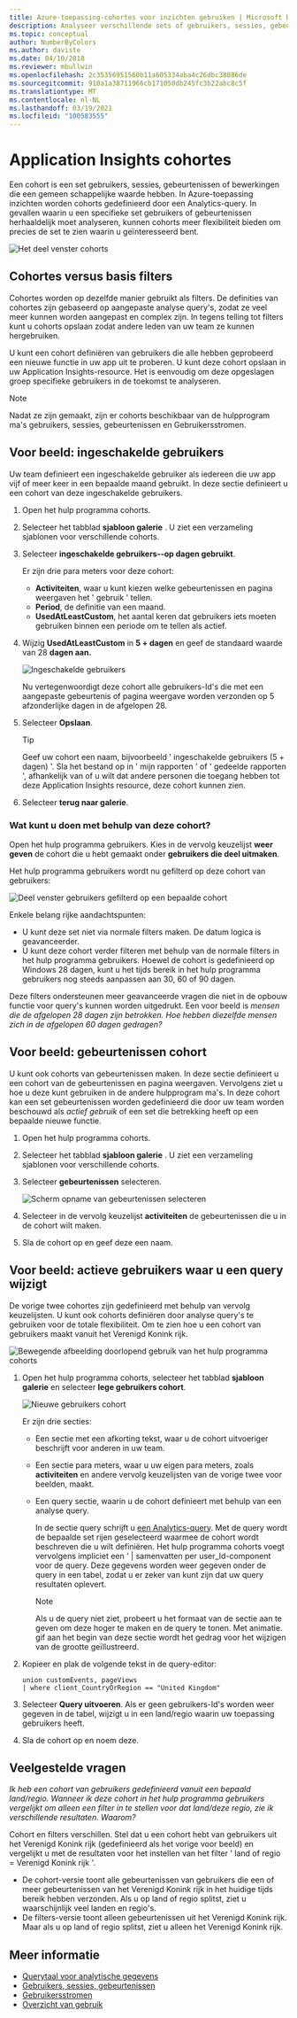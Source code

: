 ```yaml
---
title: Azure-toepassing-cohortes voor inzichten gebruiken | Microsoft Docs
description: Analyseer verschillende sets of gebruikers, sessies, gebeurtenissen of bewerkingen met een gemeen schappelijke waarde
ms.topic: conceptual
author: NumberByColors
ms.author: daviste
ms.date: 04/10/2018
ms.reviewer: mbullwin
ms.openlocfilehash: 2c35356951560b11a605334aba4c26dbc38086de
ms.sourcegitcommit: 910a1a38711966cb171050db245fc3b22abc8c5f
ms.translationtype: MT
ms.contentlocale: nl-NL
ms.lasthandoff: 03/19/2021
ms.locfileid: "100583555"
---
```

# <a name="application-insights-cohorts"></a>Application Insights cohortes

Een cohort is een set gebruikers, sessies, gebeurtenissen of bewerkingen die een gemeen schappelijke waarde hebben. In Azure-toepassing inzichten worden cohorts gedefinieerd door een Analytics-query. In gevallen waarin u een specifieke set gebruikers of gebeurtenissen herhaaldelijk moet analyseren, kunnen cohorts meer flexibiliteit bieden om precies de set te zien waarin u geïnteresseerd bent.

![Het deel venster cohorts](./media/usage-cohorts/001.png)

## <a name="cohorts-versus-basic-filters"></a>Cohortes versus basis filters

Cohortes worden op dezelfde manier gebruikt als filters. De definities van cohortes zijn gebaseerd op aangepaste analyse query's, zodat ze veel meer kunnen worden aangepast en complex zijn. In tegens telling tot filters kunt u cohorts opslaan zodat andere leden van uw team ze kunnen hergebruiken.

U kunt een cohort definiëren van gebruikers die alle hebben geprobeerd een nieuwe functie in uw app uit te proberen. U kunt deze cohort opslaan in uw Application Insights-resource. Het is eenvoudig om deze opgeslagen groep specifieke gebruikers in de toekomst te analyseren.

> [!NOTE]
> Nadat ze zijn gemaakt, zijn er cohorts beschikbaar van de hulpprogram ma's gebruikers, sessies, gebeurtenissen en Gebruikersstromen.

## <a name="example-engaged-users"></a>Voor beeld: ingeschakelde gebruikers

Uw team definieert een ingeschakelde gebruiker als iedereen die uw app vijf of meer keer in een bepaalde maand gebruikt. In deze sectie definieert u een cohort van deze ingeschakelde gebruikers.

1. Open het hulp programma cohorts.

2. Selecteer het tabblad **sjabloon galerie** . U ziet een verzameling sjablonen voor verschillende cohorts.

3. Selecteer **ingeschakelde gebruikers--op dagen gebruikt**.

    Er zijn drie para meters voor deze cohort:
    * **Activiteiten**, waar u kunt kiezen welke gebeurtenissen en pagina weergaven het ' gebruik ' tellen.
    * **Period**, de definitie van een maand.
    * **UsedAtLeastCustom**, het aantal keren dat gebruikers iets moeten gebruiken binnen een periode om te tellen als actief.

4. Wijzig **UsedAtLeastCustom** in **5 + dagen** en geef de standaard waarde van 28 **dagen aan.**

    ![Ingeschakelde gebruikers](./media/usage-cohorts/003.png)

    Nu vertegenwoordigt deze cohort alle gebruikers-Id's die met een aangepaste gebeurtenis of pagina weergave worden verzonden op 5 afzonderlijke dagen in de afgelopen 28.

5. Selecteer **Opslaan**.

   > [!TIP]
   > Geef uw cohort een naam, bijvoorbeeld ' ingeschakelde gebruikers (5 + dagen) '. Sla het bestand op in ' mijn rapporten ' of ' gedeelde rapporten ', afhankelijk van of u wilt dat andere personen die toegang hebben tot deze Application Insights resource, deze cohort kunnen zien.

6. Selecteer **terug naar galerie**.

### <a name="what-can-you-do-by-using-this-cohort"></a>Wat kunt u doen met behulp van deze cohort?

Open het hulp programma gebruikers. Kies in de vervolg keuzelijst **weer geven** de cohort die u hebt gemaakt onder **gebruikers die deel uitmaken**.

Het hulp programma gebruikers wordt nu gefilterd op deze cohort van gebruikers:

![Deel venster gebruikers gefilterd op een bepaalde cohort](./media/usage-cohorts/004.png)

Enkele belang rijke aandachtspunten:

* U kunt deze set niet via normale filters maken. De datum logica is geavanceerder.
* U kunt deze cohort verder filteren met behulp van de normale filters in het hulp programma gebruikers. Hoewel de cohort is gedefinieerd op Windows 28 dagen, kunt u het tijds bereik in het hulp programma gebruikers nog steeds aanpassen aan 30, 60 of 90 dagen.

Deze filters ondersteunen meer geavanceerde vragen die niet in de opbouw functie voor query's kunnen worden uitgedrukt. Een voor beeld is _mensen die de afgelopen 28 dagen zijn betrokken. Hoe hebben diezelfde mensen zich in de afgelopen 60 dagen gedragen?_

## <a name="example-events-cohort"></a>Voor beeld: gebeurtenissen cohort

U kunt ook cohorts van gebeurtenissen maken. In deze sectie definieert u een cohort van de gebeurtenissen en pagina weergaven. Vervolgens ziet u hoe u deze kunt gebruiken in de andere hulpprogram ma's. In deze cohort kan een set gebeurtenissen worden gedefinieerd die door uw team worden beschouwd als _actief gebruik_ of een set die betrekking heeft op een bepaalde nieuwe functie.

1. Open het hulp programma cohorts.

2. Selecteer het tabblad **sjabloon galerie** . U ziet een verzameling sjablonen voor verschillende cohorts.

3. Selecteer **gebeurtenissen** selecteren.

    ![Scherm opname van gebeurtenissen selecteren](./media/usage-cohorts/006.png)

4. Selecteer in de vervolg keuzelijst **activiteiten** de gebeurtenissen die u in de cohort wilt maken.

5. Sla de cohort op en geef deze een naam.

## <a name="example-active-users-where-you-modify-a-query"></a>Voor beeld: actieve gebruikers waar u een query wijzigt

De vorige twee cohortes zijn gedefinieerd met behulp van vervolg keuzelijsten. U kunt ook cohorts definiëren door analyse query's te gebruiken voor de totale flexibiliteit. Om te zien hoe u een cohort van gebruikers maakt vanuit het Verenigd Konink rijk.

![Bewegende afbeelding doorlopend gebruik van het hulp programma cohorts](./media/usage-cohorts/cohorts0001.gif)

1. Open het hulp programma cohorts, selecteer het tabblad **sjabloon galerie** en selecteer **lege gebruikers cohort**.

    ![Nieuwe gebruikers cohort](./media/usage-cohorts/001.png)

    Er zijn drie secties:
   * Een sectie met een afkorting tekst, waar u de cohort uitvoeriger beschrijft voor anderen in uw team.

   * Een sectie para meters, waar u uw eigen para meters, zoals **activiteiten** en andere vervolg keuzelijsten van de vorige twee voor beelden, maakt.

   * Een query sectie, waarin u de cohort definieert met behulp van een analyse query.

     In de sectie query schrijft u [een Analytics-query](/azure/kusto/query). Met de query wordt de bepaalde set rijen geselecteerd waarmee de cohort wordt beschreven die u wilt definiëren. Het hulp programma cohorts voegt vervolgens impliciet een ' | samenvatten per user_Id-component voor de query. Deze gegevens worden weer gegeven onder de query in een tabel, zodat u er zeker van kunt zijn dat uw query resultaten oplevert.

     > [!NOTE]
     > Als u de query niet ziet, probeert u het formaat van de sectie aan te geven om deze hoger te maken en de query te tonen. Met animatie. gif aan het begin van deze sectie wordt het gedrag voor het wijzigen van de grootte geïllustreerd.

2. Kopieer en plak de volgende tekst in de query-editor:

    ```KQL
    union customEvents, pageViews
    | where client_CountryOrRegion == "United Kingdom"
    ```

3. Selecteer **Query uitvoeren**. Als er geen gebruikers-Id's worden weer gegeven in de tabel, wijzigt u in een land/regio waarin uw toepassing gebruikers heeft.

4. Sla de cohort op en noem deze.

## <a name="frequently-asked-questions"></a>Veelgestelde vragen

_Ik heb een cohort van gebruikers gedefinieerd vanuit een bepaald land/regio. Wanneer ik deze cohort in het hulp programma gebruikers vergelijkt om alleen een filter in te stellen voor dat land/deze regio, zie ik verschillende resultaten. Waarom?_

Cohort en filters verschillen. Stel dat u een cohort hebt van gebruikers uit het Verenigd Konink rijk (gedefinieerd als het vorige voor beeld) en vergelijkt u met de resultaten voor het instellen van het filter ' land of regio = Verenigd Konink rijk '.

* De cohort-versie toont alle gebeurtenissen van gebruikers die een of meer gebeurtenissen van het Verenigd Konink rijk in het huidige tijds bereik hebben verzonden. Als u op land of regio splitst, ziet u waarschijnlijk veel landen en regio's.
* De filters-versie toont alleen gebeurtenissen uit het Verenigd Konink rijk. Maar als u op land of regio splitst, ziet u alleen het Verenigd Konink rijk.

## <a name="learn-more"></a>Meer informatie

* [Querytaal voor analytische gegevens](../logs/log-analytics-tutorial.md?toc=%2fazure%2fazure-monitor%2ftoc.json)
* [Gebruikers, sessies, gebeurtenissen](usage-segmentation.md)
* [Gebruikersstromen](usage-flows.md)
* [Overzicht van gebruik](usage-overview.md)